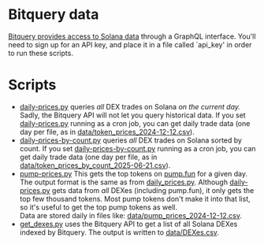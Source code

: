 # Bitquery data

[Bitquery provides access to Solana data](https://docs.bitquery.io/docs/examples/Solana/solana-dextrades/) through a GraphQL interface.
You'll need to sign up for an API key, and place it in a file called `api_key' in order to run these scripts.

# Scripts

* [daily-prices.py](daily-prices.py) queries *all* DEX trades on Solana *on the current day.*  Sadly, the Bitquery API will not let you query historical data.
	If you set [daily-prices.py](daily-prices.py) running as a cron job, you can get daily trade data (one day per file, as in [data/token_prices_2024-12-12.csv](data/token_prices_2024-12-12.csv)).
* [daily-prices-by-count.py](daily-prices-by-count.py) queries *all* DEX trades on Solana sorted by count.
	If you set [daily-prices-by-count.py](daily-prices-by-count.py) running as a cron job, you can get daily trade data (one day per file, as in [data/token_prices_by_count_2025-06-21.csv](data/token_prices_by_count_2025-06-21.csv)).
* [pump-prices.py](pump-prices.py) This gets the top tokens on [pump.fun](pump.fun) for a given day.  The output format is the same as from [daily_prices.py](daily-prices.py).  Although [daily-prices.py](daily-prices.py) gets data from *all* DEXes (including pump.fun), it only gets the top few thousand tokens.  Most pump tokens don't make it into that list, so it's useful to get the top pump tokens as well.   
	Data are stored daily in files like: [data/pump_prices_2024-12-12.csv](data/pump_prices_2024-12-12.csv).
* [get_dexes.py](get_dexes.py) uses the Bitquery API to get a list of all Solana DEXes indexed by Bitquery.  The output is written to [data/DEXes.csv](data/DEXes.csv).

